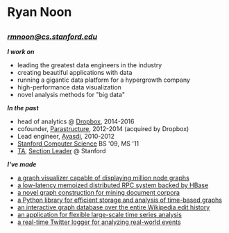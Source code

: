 # Ryan Noon
## 
### *[rmnoon@cs.stanford.edu](mailto:rmnoon@cs.stanford.edu)*

***I work on***
* leading the greatest data engineers in the industry
* creating beautiful applications with data
* running a gigantic data platform for a hypergrowth company
* high-performance data visualization
* novel analysis methods for "big data"

***In the past***
* head of analytics @ [Dropbox](http://dropbox.com), 2014-2016
* cofounder, [Parastructure](http://www.crunchbase.com/organization/parastructure), 2012-2014 (acquired by Dropbox)
* Lead engineer, [Ayasdi](http://ayasdi.com), 2010-2012
* [Stanford Computer Science](http://cs.stanford.edu) BS '09, MS '11
* [TA](http://cs107.stanford.edu), [Section Leader](http://cs198.stanford.edu) @ Stanford

***I've made***
* [a graph visualizer capable of displaying million node graphs](http://www.youtube.com/watch?v=xwvR1p3LNhA&t=17m48s)
* [a low-latency memoized distributed RPC system backed by HBase](http://ayasdi.com)
* [a novel graph construction for mining document corpora](files/entity_graphs.pdf)
* [a Python library for efficient storage and analysis of time-based graphs](files/tiresias.pdf)
* [an interactive graph database over the entire Wikipedia edit history](files/wikigraph.pdf)
* [an application for flexible large-scale time series analysis](files/cerespreview.png)
* [a real-time Twitter logger for analyzing real-world events](files/social_aviary.pdf)